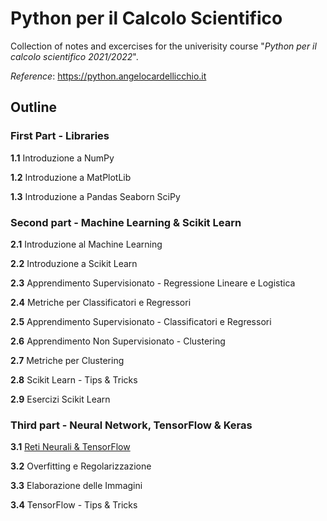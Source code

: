 # **Python per il Calcolo Scientifico**

Collection of notes and excercises for the univerisity course "*Python per il calcolo scientifico 2021/2022*".

*Reference*:
https://python.angelocardellicchio.it

## **Outline**

### **First Part - Libraries**

**1.1** Introduzione a NumPy

**1.2** Introduzione a MatPlotLib

**1.3** Introduzione a Pandas Seaborn SciPy

### **Second part - Machine Learning & Scikit Learn**

**2.1** Introduzione al Machine Learning

**2.2** Introduzione a Scikit Learn

**2.3** Apprendimento Supervisionato - Regressione Lineare e Logistica

**2.4** Metriche per Classificatori e Regressori

**2.5** Apprendimento Supervisionato - Classificatori e Regressori

**2.6** Apprendimento Non Supervisionato - Clustering

**2.7** Metriche per Clustering

**2.8** Scikit Learn - Tips & Tricks

**2.9** Esercizi Scikit Learn

### **Third part - Neural Network, TensorFlow & Keras**

**3.1** [Reti Neurali & TensorFlow](https://github.com/marcocecca00/PythonCalcoloScientifico/blob/main/Notes/Reti%Neurali%&%TensorFlow.ipynb)

**3.2** Overfitting e Regolarizzazione

**3.3** Elaborazione delle Immagini

**3.4** TensorFlow - Tips & Tricks
